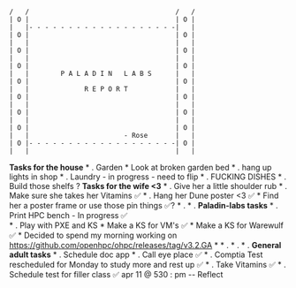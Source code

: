 ~~~
/   /                                     /   /
| O |                                     | O |
|   |- - - - - - - - - - - - - - - - - - -|   |
| O |                                     | O |
|   |                                     |   |
| O |                                     | O |
|   |                                     |   |
| O |                                     | O |
|   |        P A L A D I N   L A B S      |   |
| O |                                     | O |
|   |              R E P O R T            |   |
| O |                                     | O |
|   |                                     |   |
| O |                                     | O |
|   |                                     |   |
| O |                                     | O |
|   |                        - Rose       |   |
| O |- - - - - - - - - - - - - - - - - - -| O |
|   |                                     |   |
~~~

**Tasks for the house**
	* . Garden 
		* Look at broken garden bed
	* . hang up lights in shop 
	* . Laundry - in progress - need to flip
	* . FUCKING DISHES
	* . Build those shelfs ? 
**Tasks for the wife <3**
	* . Give her a little shoulder rub
	* . Make sure she takes her Vitamins ✅
	* . Hang her Dune poster <3 ✅
		* Find her a poster frame or use those pin things ✅?
	* .
	* .
**Paladin-labs tasks**
	* . Print HPC bench - In progress ✅  
	* . Play with PXE and KS
		* Make a KS for VM's ✅
		* Make a KS for Warewulf ✅
			* Decided to spend my morning working on https://github.com/openhpc/ohpc/releases/tag/v3.2.GA
		* 
	* . 
	* .
	* .
**General adult tasks**
	* . Schedule doc app
	* . Call eye place ✅
	* . Comptia Test rescheduled for Monday to study more and rest up ✅
	* . Take Vitamins ✅
	* . Schedule test for filler class ✅ apr 11 @ 530 : pm
-- Reflect 
